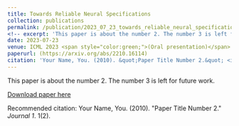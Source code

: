 ```yaml
---
title: Towards Reliable Neural Specifications
collection: publications
permalink: /publication/2023_07_23_towards_reliable_neural_specifications
<!-- excerpt: 'This paper is about the number 2. The number 3 is left for future work.' -->
date: 2023-07-23
venue: ICML 2023 <span style="color:green;">(Oral presentation)</span>
paperurl: (https://arxiv.org/abs/2210.16114)
citation: 'Your Name, You. (2010). &quot;Paper Title Number 2.&quot; <i>Journal 1</i>. 1(2).'
---
```

This paper is about the number 2. The number 3 is left for future work.

[Download paper here](http://academicpages.github.io/files/paper2.pdf)

Recommended citation: Your Name, You. (2010). "Paper Title Number 2." <i>Journal 1</i>. 1(2).
